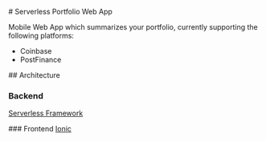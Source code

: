 # Serverless Portfolio Web App

Mobile Web App which summarizes your portfolio, currently supporting the following platforms:
* Coinbase
* PostFinance

## Architecture

### Backend
[Serverless Framework](https://serverless.com/framework)

### Frontend
[Ionic](https://ionicframework.com)
